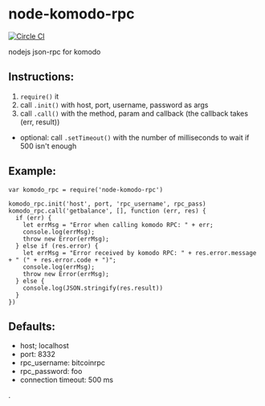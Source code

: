 # node-komodo-rpc

[![Circle CI](https://circleci.com/gh/gcharang/node-komodo-rpc.svg?style=shield)](https://circleci.com/gh/gcharang/node-komodo-rpc) 


nodejs json-rpc for komodo

## Instructions:

1. `require()` it
2. call `.init()` with host, port, username, password as args
3. call `.call()` with the method, param and callback (the callback takes (err, result))

* optional: call `.setTimeout()` with the number of milliseconds to wait if 500 isn't enough

## Example:

```
var komodo_rpc = require('node-komodo-rpc')

komodo_rpc.init('host', port, 'rpc_username', rpc_pass)
komodo_rpc.call('getbalance', [], function (err, res) {
  if (err) {
    let errMsg = "Error when calling komodo RPC: " + err;
    console.log(errMsg);
    throw new Error(errMsg);
  } else if (res.error) {
    let errMsg = "Error received by komodo RPC: " + res.error.message + " (" + res.error.code + ")";
    console.log(errMsg);
    throw new Error(errMsg);
  } else {
    console.log(JSON.stringify(res.result))
  }
})
```

## Defaults:

* host; localhost
* port: 8332
* rpc_username: bitcoinrpc
* rpc_password: foo
* connection timeout: 500 ms

.
